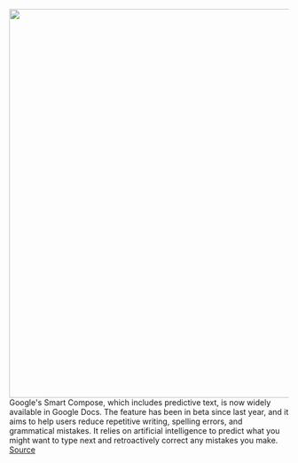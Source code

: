 <img src='https://cdn.vox-cdn.com/thumbor/586LOrxa5dgPVAChc0yEuFqKitc=/0x0:2040x1360/1200x800/filters:focal(857x517:1183x843)/cdn.vox-cdn.com/uploads/chorus_image/image/66338121/acastro_180508_1777_google_IO_0001.0.jpg' width='700px' /><br/>
Google's Smart Compose, which includes predictive text, is now widely available in Google Docs. The feature has been in beta since last year, and it aims to help users reduce repetitive writing, spelling errors, and grammatical mistakes. It relies on artificial intelligence to predict what you might want to type next and retroactively correct any mistakes you make.
<a href='https://www.theverge.com/2020/2/19/21144066/google-docs-smart-compose-ai-microsoft-word-email'> Source <a/>